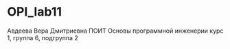 # OPI_lab11
Авдеева
Вера
Дмитриевна
ПОИТ
Основы программной инженерии
курс 1, группа 6, подгруппа 2
